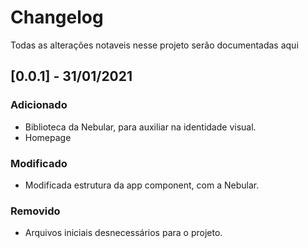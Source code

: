 # Changelog
Todas as alterações notaveis nesse projeto serão documentadas aqui

## [0.0.1] - 31/01/2021
### Adicionado
- Biblioteca da Nebular, para auxiliar na identidade visual.
- Homepage

### Modificado
- Modificada estrutura da app component, com a Nebular.

### Removido
- Arquivos iniciais desnecessários para o projeto.